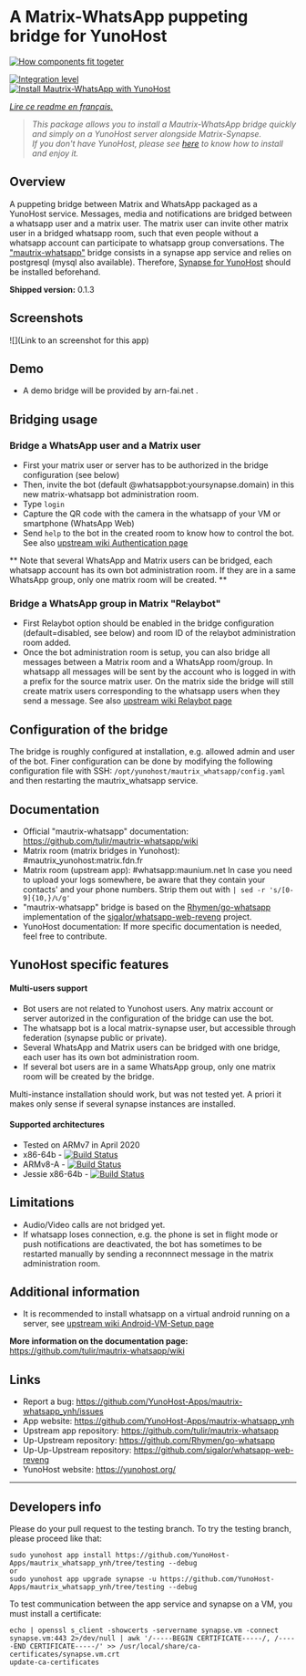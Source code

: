 # A Matrix-WhatsApp puppeting bridge for YunoHost
[![How components fit togeter](https://camo.githubusercontent.com/857d5c90de07312a60e02ce89efe7f8ece86ab6b/68747470733a2f2f67617a697a6f76612e6e65742f7075622f6d6175747269782d77686174736170702e706e67)](https://github.com/tulir/mautrix-whatsapp/wiki)

[![Integration level](https://dash.yunohost.org/integration/mautrix_whatsapp_ynh.svg)](https://dash.yunohost.org/appci/app/mautrix_whatsapp_ynh)  
[![Install Mautrix-WhatsApp with YunoHost](https://install-app.yunohost.org/install-with-yunohost.png)](https://install-app.yunohost.org/?app=mautrix_whatsapp_ynh)

*[Lire ce readme en français.](./README_fr.md)*

> *This package allows you to install a Mautrix-WhatsApp bridge quickly and simply on a YunoHost server alongside Matrix-Synapse.  
If you don't have YunoHost, please see [here](https://yunohost.org/#/install) to know how to install and enjoy it.*

## Overview
A puppeting bridge between Matrix and WhatsApp packaged as a YunoHost service. Messages, media and notifications are bridged between a whatsapp user and a matrix user. The matrix user can invite other matrix user in a bridged whatsapp room, such that even people without a whatsapp account can participate to whatsapp group conversations. The ["mautrix-whatsapp"](https://github.com/tulir/mautrix-whatsapp/wiki) bridge consists in a synapse app service and relies on postgresql (mysql also available). Therefore, [Synapse for YunoHost](https://github.com/YunoHost-Apps/synapse_ynh) should be installed beforehand.

**Shipped version:** 0.1.3

## Screenshots

![](Link to an screenshot for this app)

## Demo

* A demo bridge will be provided by arn-fai.net .

## Bridging usage
### Bridge a WhatsApp user and a Matrix user
* First your matrix user or server has to be authorized in the bridge configuration (see below)
* Then, invite the bot (default @whatsappbot:yoursynapse.domain) in this new matrix-whatsapp bot administration room.
* Type ``login``
* Capture the QR code with the camera in the whatsapp of your VM or smartphone (WhatsApp Web)
* Send ``help`` to the bot in the created room to know how to control the bot.
See also [upstream wiki Authentication page](https://github.com/tulir/mautrix-whatsapp/wiki/Authentication)

** Note that several WhatsApp and Matrix users can be bridged, each whatsapp account has its own bot administration room. If they are in a same WhatsApp group, only one matrix room will be created. **

### Bridge a WhatsApp group in Matrix "Relaybot"
* First Relaybot option should be enabled in the bridge configuration (default=disabled, see below) and room ID of the relaybot administration room added.
* Once the bot administration room is setup, you can also bridge all messages between a Matrix room and a WhatsApp room/group. 
In whatsapp all messages will be sent by the account who is logged in with a prefix for the source matrix user. On the matrix side the bridge will still create matrix users corresponding to the whatsapp users when they send a message.
See also [upstream wiki Relaybot page](https://github.com/tulir/mautrix-whatsapp/wiki/Relaybot)

## Configuration of the bridge

The bridge is roughly configured at installation, e.g. allowed admin and user of the bot. Finer configuration can be done by modifying the
following configuration file with SSH: 
```/opt/yunohost/mautrix_whatsapp/config.yaml```
and then restarting the mautrix_whatsapp service.

## Documentation

 * Official "mautrix-whatsapp" documentation: https://github.com/tulir/mautrix-whatsapp/wiki
 * Matrix room (matrix bridges in Yunohost): #mautrix_yunohost:matrix.fdn.fr
 * Matrix room (upstream app): #whatsapp:maunium.net
In case you need to upload your logs somewhere, be aware that they contain your contacts' and your phone numbers. Strip them out with 
``| sed -r 's/[0-9]{10,}/📞/g' ``
 * "mautrix-whatsapp" bridge is based on the [Rhymen/go-whatsapp](https://github.com/Rhymen/go-whatsapp) implementation of the [sigalor/whatsapp-web-reveng](https://github.com/sigalor/whatsapp-web-reveng) project.
 * YunoHost documentation: If more specific documentation is needed, feel free to contribute.

## YunoHost specific features

#### Multi-users support

* Bot users are not related to Yunohost users. Any matrix account or server autorized in the configuration of the bridge can use the bot. 
* The whatsapp bot is a local matrix-synapse user, but accessible through federation (synapse public or private).
* Several WhatsApp and Matrix users can be bridged with one bridge, each user has its own bot administration room. 
* If several bot users are in a same WhatsApp group, only one matrix room will be created by the bridge.

Multi-instance installation should work, but was not tested yet. A priori it makes only sense if several synapse instances are installed.

#### Supported architectures

* Tested on ARMv7 in April 2020
* x86-64b - [![Build Status](https://ci-apps.yunohost.org/ci/logs/mautrix_whatsapp_ynh%20%28Apps%29.svg)](https://ci-apps.yunohost.org/ci/apps/mautrix_whatsapp_ynh/)
* ARMv8-A - [![Build Status](https://ci-apps-arm.yunohost.org/ci/logs/mautrix_whatsapp_ynh%20%28Apps%29.svg)](https://ci-apps-arm.yunohost.org/ci/apps/mautrix_whatsapp_ynh/)
* Jessie x86-64b - [![Build Status](https://ci-stretch.nohost.me/ci/logs/mautrix_whatsapp_ynh%20%28Apps%29.svg)](https://ci-stretch.nohost.me/ci/apps/mautrix_whatsapp_ynh/)

## Limitations

* Audio/Video calls are not bridged yet. 
* If whatsapp loses connection, e.g. the phone is set in flight mode or push notifications are deactivated, the bot has sometimes to be restarted manually by sending a reconnnect message in the matrix administration room.

## Additional information

* It is recommended to install whatsapp on a virtual android running on a server, see [upstream wiki Android-VM-Setup page](https://github.com/tulir/mautrix-whatsapp/wiki/Android-VM-Setup) 

**More information on the documentation page:**  
https://github.com/tulir/mautrix-whatsapp/wiki

## Links

 * Report a bug: https://github.com/YunoHost-Apps/mautrix-whatsapp_ynh/issues
 * App website: https://github.com/YunoHost-Apps/mautrix-whatsapp_ynh
 * Upstream app repository: https://github.com/tulir/mautrix-whatsapp
 * Up-Upstream repository: https://github.com/Rhymen/go-whatsapp
 * Up-Up-Upstream repository: https://github.com/sigalor/whatsapp-web-reveng
 * YunoHost website: https://yunohost.org/

---

Developers info
----------------

Please do your pull request to the testing branch.
To try the testing branch, please proceed like that:
```
sudo yunohost app install https://github.com/YunoHost-Apps/mautrix_whatsapp_ynh/tree/testing --debug
or
sudo yunohost app upgrade synapse -u https://github.com/YunoHost-Apps/mautrix_whatsapp_ynh/tree/testing --debug
```

To test communication between the app service and synapse on a VM, you must install a certificate:
```
echo | openssl s_client -showcerts -servername synapse.vm -connect synapse.vm:443 2>/dev/null | awk '/-----BEGIN CERTIFICATE-----/, /-----END CERTIFICATE-----/' >> /usr/local/share/ca-certificates/synapse.vm.crt
update-ca-certificates
```
